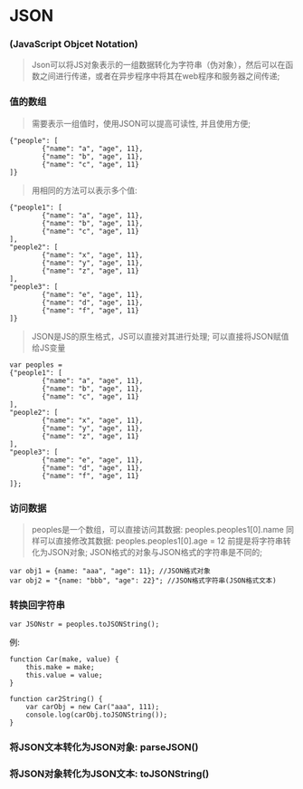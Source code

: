 # **JSON**
### **(JavaScript Objcet Notation)**

> Json可以将JS对象表示的一组数据转化为字符串（伪对象），然后可以在函数之间进行传递，或者在异步程序中将其在web程序和服务器之间传递;

### **值的数组**
> 需要表示一组值时，使用JSON可以提高可读性, 并且使用方便;
```
{"people": [
        {"name": "a", "age", 11},
        {"name": "b", "age", 11},
        {"name": "c", "age", 11}
]}
```

> 用相同的方法可以表示多个值:
```
{"people1": [
        {"name": "a", "age", 11},
        {"name": "b", "age", 11},
        {"name": "c", "age", 11}
],
"people2": [
        {"name": "x", "age", 11},
        {"name": "y", "age", 11},
        {"name": "z", "age", 11}
],
"people3": [
        {"name": "e", "age", 11},
        {"name": "d", "age", 11},
        {"name": "f", "age", 11}
]}
```

> JSON是JS的原生格式，JS可以直接对其进行处理;
> 可以直接将JSON赋值给JS变量
```
var peoples = 
{"people1": [
        {"name": "a", "age", 11},
        {"name": "b", "age", 11},
        {"name": "c", "age", 11}
],
"people2": [
        {"name": "x", "age", 11},
        {"name": "y", "age", 11},
        {"name": "z", "age", 11}
],
"people3": [
        {"name": "e", "age", 11},
        {"name": "d", "age", 11},
        {"name": "f", "age", 11}
]};
```
### **访问数据**
> peoples是一个数组，可以直接访问其数据: peoples.peoples1[0].name
> 同样可以直接修改其数据: peoples.peoples1[0].age = 12
> 前提是将字符串转化为JSON对象;
> JSON格式的对象与JSON格式的字符串是不同的;
```
var obj1 = {name: "aaa", "age": 11}; //JSON格式对象
var obj2 = "{name: "bbb", "age": 22}"; //JSON格式字符串(JSON格式文本)
```

### **转换回字符串**
```
var JSONstr = peoples.toJSONString();
```
例: 
```
function Car(make, value) {
    this.make = make;
    this.value = value;
}

function car2String() { 
    var carObj = new Car("aaa", 111);
    console.log(carObj.toJSONString());
}
```
### **将JSON文本转化为JSON对象: parseJSON()**
### **将JSON对象转化为JSON文本: toJSONString()**



